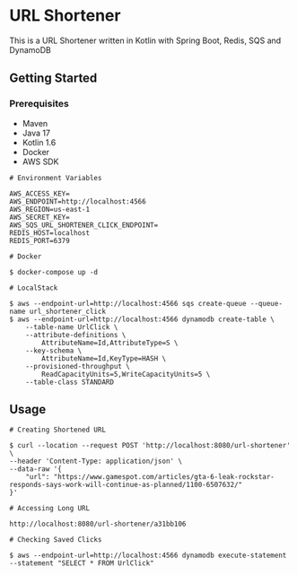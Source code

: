 # URL Shortener
This is a URL Shortener written in Kotlin with Spring Boot, Redis, SQS and DynamoDB

## Getting Started
### Prerequisites
* Maven
* Java 17
* Kotlin 1.6
* Docker
* AWS SDK

```
# Environment Variables

AWS_ACCESS_KEY=
AWS_ENDPOINT=http://localhost:4566
AWS_REGION=us-east-1
AWS_SECRET_KEY=
AWS_SQS_URL_SHORTENER_CLICK_ENDPOINT=
REDIS_HOST=localhost
REDIS_PORT=6379

# Docker

$ docker-compose up -d

# LocalStack

$ aws --endpoint-url=http://localhost:4566 sqs create-queue --queue-name url_shortener_click
$ aws --endpoint-url=http://localhost:4566 dynamodb create-table \
    --table-name UrlClick \
    --attribute-definitions \
        AttributeName=Id,AttributeType=S \
    --key-schema \
        AttributeName=Id,KeyType=HASH \
    --provisioned-throughput \
        ReadCapacityUnits=5,WriteCapacityUnits=5 \
    --table-class STANDARD
```

## Usage
```
# Creating Shortened URL

$ curl --location --request POST 'http://localhost:8080/url-shortener' \
--header 'Content-Type: application/json' \
--data-raw '{
    "url": "https://www.gamespot.com/articles/gta-6-leak-rockstar-responds-says-work-will-continue-as-planned/1100-6507632/"
}'

# Accessing Long URL

http://localhost:8080/url-shortener/a31bb106

# Checking Saved Clicks

$ aws --endpoint-url=http://localhost:4566 dynamodb execute-statement --statement "SELECT * FROM UrlClick"
```